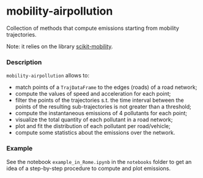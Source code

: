 # mobility-airpollution
Collection of methods that compute emissions starting from mobility trajectories.

Note: it relies on the library [scikit-mobility](https://github.com/scikit-mobility/scikit-mobility).

### Description
`mobility-airpollution` allows to:
* match points of a `TrajDataFrame` to the edges (roads) of a road network;
* compute the values of speed and acceleration for each point;
* filter the points of the trajectories s.t. the time interval between the points of the resulting sub-trajectories is not greater than a threshold;
* compute the instantaneous emissions of 4 pollutants for each point;
* visualize the total quantity of each pollutant in a road network;
* plot and fit the distribution of each pollutant per road/vehicle;
* compute some statistics about the emissions over the network.

### Example
See the notebook `example_in_Rome.ipynb` in the `notebooks` folder to get an idea of a step-by-step procedure to compute and plot emissions.
